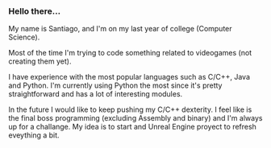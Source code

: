 ### Hello there...


My name is Santiago, and I'm on my last year of college (Computer Science).

Most of the time I'm trying to code something related to videogames (not creating them yet).

I have experience with the most popular languages such as C/C++, Java and Python. 
I'm currently using Python the most since it's pretty straightforward and has a lot of interesting modules.

In the future I would like to keep pushing my C/C++ dexterity. I feel like is the final boss programming (excluding Assembly and binary) and I'm always up for a challange.
My idea is to start and Unreal Engine proyect to refresh eveything a bit.



